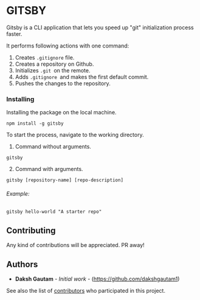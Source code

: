 # GITSBY

Gitsby is a CLI application that lets you speed up "git" initialization process faster.

It performs following actions with one command:
1. Creates `.gitignore` file. 
2. Creates a repository on Github. 
3. Initializes `.git `on the remote. 
4. Adds `.gitignore `and makes the first default commit. 
5. Pushes the changes to the repository. 

### Installing

Installing the package on the local machine. 
```
npm install -g gitsby
```

To start the process, navigate to the working directory. 

1. Command without arguments.
```
gitsby 
```

2. Command with arguments.
```
gitsby [repository-name] [repo-description]
```

###### Example: 

```
gitsby hello-world "A starter repo"
```

## Contributing

Any kind of contributions will be appreciated. PR away!


## Authors

* **Daksh Gautam** - *Initial work* - (https://github.com/dakshgautam1)

See also the list of [contributors](https://github.com/your/project/contributors) who participated in this project.

